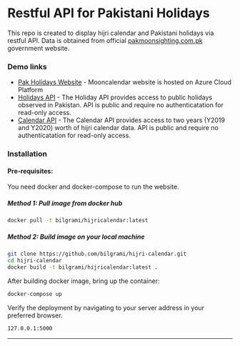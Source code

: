 # Restful API for Pakistani Holidays
This repo is created to display hijri calendar and Pakistani holidays via restful API. 
Data is obtained from official [pakmoonsighting.com.pk] government website. 

### Demo links
* [Pak Holidays Website] - Mooncalendar website is hosted on Azure Cloud Platform
* [Holidays API] - The Holiday API provides access to public holidays observed in Pakistan. API is public and require no authenticatation for read-only access.
* [Calendar API] - The Calendar API provides access to two years (Y2019 and Y2020) worth of hijri calendar data. API is public and require no authenticatation for read-only access.


### Installation

#### Pre-requisites: 

You need docker and docker-compose to run the website.

##### Method 1: Pull image from docker hub

```sh
docker pull -t bilgrami/hijricalendar:latest
```

##### Method 2: Build image on your local machine

```sh
git clone https://github.com/bilgrami/hijri-calendar.git
cd hijri-calendar
docker build -t bilgrami/hijricalendar:latest .
```

After building docker image, bring up the container:

```sh
docker-compose up
```

Verify the deployment by navigating to your server address in your preferred browser.

```sh
127.0.0.1:5000
```

----


[Pak Holidays Website]: <https://mooncalendar.azurewebsites.net>
[pakmoonSighting.com.pk]: <http://pakmoonsighting.pk> 
[Holidays API]: <https://mooncalendar.azurewebsites.net/api/v1/holiday/>
[Calendar API]: <https://mooncalendar.azurewebsites.net/api/v1/calendar/>
